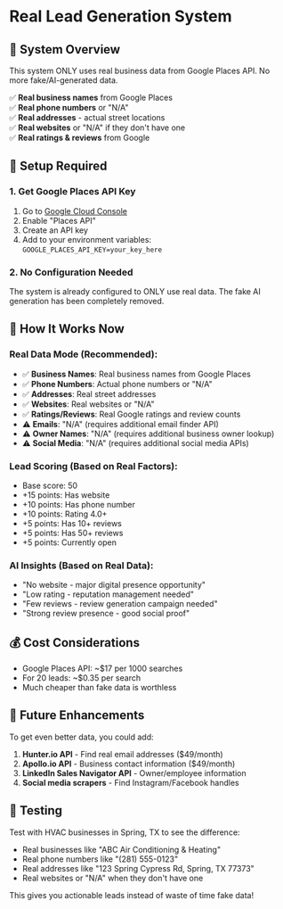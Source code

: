 # Real Lead Generation System

## 🎯 System Overview

This system ONLY uses real business data from Google Places API. No more fake/AI-generated data.

✅ **Real business names** from Google Places  
✅ **Real phone numbers** or "N/A"  
✅ **Real addresses** - actual street locations  
✅ **Real websites** or "N/A" if they don't have one  
✅ **Real ratings & reviews** from Google

## 🔧 Setup Required

### 1. Get Google Places API Key
1. Go to [Google Cloud Console](https://console.cloud.google.com/)
2. Enable "Places API" 
3. Create an API key
4. Add to your environment variables: `GOOGLE_PLACES_API_KEY=your_key_here`

### 2. No Configuration Needed

The system is already configured to ONLY use real data. The fake AI generation has been completely removed.

## 🚀 How It Works Now

### Real Data Mode (Recommended):
- ✅ **Business Names**: Real business names from Google Places
- ✅ **Phone Numbers**: Actual phone numbers or "N/A"
- ✅ **Addresses**: Real street addresses
- ✅ **Websites**: Real websites or "N/A" 
- ✅ **Ratings/Reviews**: Real Google ratings and review counts
- ⚠️ **Emails**: "N/A" (requires additional email finder API)
- ⚠️ **Owner Names**: "N/A" (requires additional business owner lookup)
- ⚠️ **Social Media**: "N/A" (requires additional social media APIs)

### Lead Scoring (Based on Real Factors):
- Base score: 50
- +15 points: Has website
- +10 points: Has phone number
- +10 points: Rating 4.0+
- +5 points: Has 10+ reviews
- +5 points: Has 50+ reviews  
- +5 points: Currently open

### AI Insights (Based on Real Data):
- "No website - major digital presence opportunity"
- "Low rating - reputation management needed"
- "Few reviews - review generation campaign needed"
- "Strong review presence - good social proof"

## 💰 Cost Considerations

- Google Places API: ~$17 per 1000 searches
- For 20 leads: ~$0.35 per search
- Much cheaper than fake data is worthless

## 🔮 Future Enhancements

To get even better data, you could add:

1. **Hunter.io API** - Find real email addresses ($49/month)
2. **Apollo.io API** - Business contact information ($49/month)  
3. **LinkedIn Sales Navigator API** - Owner/employee information
4. **Social media scrapers** - Find Instagram/Facebook handles

## 🧪 Testing

Test with HVAC businesses in Spring, TX to see the difference:
- Real businesses like "ABC Air Conditioning & Heating"
- Real phone numbers like "(281) 555-0123"
- Real addresses like "123 Spring Cypress Rd, Spring, TX 77373"
- Real websites or "N/A" when they don't have one

This gives you actionable leads instead of waste of time fake data! 